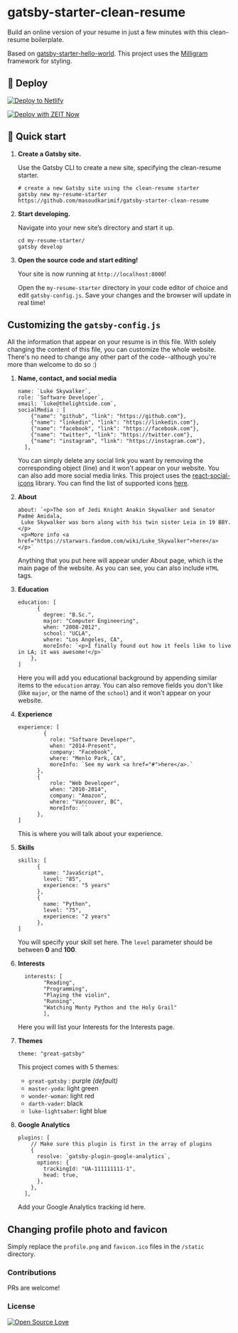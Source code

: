 # gatsby-starter-clean-resume

Build an online version of your resume in just a few minutes with this clean-resume boilerplate.


Based on [gatsby-starter-hello-world](https://github.com/gatsbyjs/gatsby-starter-hello-world). This project uses the [Milligram](https://github.com/milligram/milligram) framework for styling.


## 💫 Deploy

[![Deploy to Netlify](https://www.netlify.com/img/deploy/button.svg)](https://app.netlify.com/start/deploy?repository=https://github.com/masoudkarimif/gatsby-starter-clean-resume)

[![Deploy with ZEIT Now](https://zeit.co/button)](https://zeit.co/import/project?template=https://github.com/masoudkarimif/gatsby-starter-clean-resume)

## 🚀 Quick start

1.  **Create a Gatsby site.**

    Use the Gatsby CLI to create a new site, specifying the clean-resume starter.

    ```shell
    # create a new Gatsby site using the clean-resume starter
    gatsby new my-resume-starter https://github.com/masoudkarimif/gatsby-starter-clean-resume
    ```

1.  **Start developing.**

    Navigate into your new site’s directory and start it up.

    ```shell
    cd my-resume-starter/
    gatsby develop
    ```

1.  **Open the source code and start editing!**

    Your site is now running at `http://localhost:8000`!


    Open the `my-resume-starter` directory in your code editor of choice and edit `gatsby-config.js`. Save your changes and the browser will update in real time!

## Customizing the `gatsby-config.js`

All the information that appear on your resume is in this file. With solely changing the content of this file, you can customize the whole website. There's no need to change any other part of the code--although you're more than welcome to do so :)

1. **Name, contact, and social media**
	```shell
	name: `Luke Skywalker`,
	role: `Software Developer`,
	email: `luke@thelightside.com`,
	socialMedia : [
	    {"name": "github", "link": "https://github.com"},
	    {"name": "linkedin", "link": "https://linkedin.com"},
	    {"name": "facebook", "link": "https://facebook.com"},
	    {"name": "twitter", "link": "https://twitter.com"},
	    {"name": "instagram", "link": "https://instagram.com"},
	  ],
	```
	You can simply delete any social link you want by removing the corresponding object (line) and it won't appear on your website. You can also add more social media links. This project uses the [react-social-icons](https://www.npmjs.com/package/react-social-icons) library. You can find the list of supported icons [here](http://jaketrent.github.io/react-social-icons/).


2. **About**
	```shell
	about: `<p>The son of Jedi Knight Anakin Skywalker and Senator Padmé Amidala,
	 Luke Skywalker was born along with his twin sister Leia in 19 BBY.</p>
	 <p>More info <a href="https://starwars.fandom.com/wiki/Luke_Skywalker">here</a></p>`
	```
	Anything that you put here will appear under About page, which is the main page of the website. As you can see, you can also include `HTML` tags.


3. **Education**
	```shell
	education: [
	      {
	        degree: "B.Sc.",
	        major: "Computer Engineering",
	        when: "2008-2012",
	        school: "UCLA",
	        where: "Los Angeles, CA",
	        moreInfo: `<p>I finally found out how it feels like to live in LA; it was awesome!</p>`
	    },
	]
	```
	Here you will add you educational background by appending similar items to the `education` array. You can also remove fields you don't like (like `major`, or the name of the `school`) and it won't appear on your website.


4. **Experience**
	```shell
	experience: [
	        {
	          role: "Software Developer",
	          when: "2014-Present",
	          company: "Facebook",
	          where: "Menlo Park, CA",
	          moreInfo: `See my work <a href="#">here</a>.`
	      },
	      {
	          role: "Web Developer",
	          when: "2010-2014",
	          company: "Amazon",
	          where: "Vancouver, BC",
	          moreInfo: ``
	      },
	]
	```
	This is where you will talk about your experience.


5. **Skills**
	```shell
	skills: [
	      {
	        name: "JavaScript",
	        level: "85",
	        experience: "5 years"
	      },
	      {
	        name: "Python",
	        level: "75",
	        experience: "2 years"
	      },
	]
	```
	You will specify your skill set here. The `level` parameter should be between **0** and **100**.


6. **Interests**
	```shell
	  interests: [
		    "Reading",
		    "Programming",
		    "Playing the violin",
		    "Running",
		    "Watching Monty Python and the Holy Grail"
		    ],
	```
	Here you will list your Interests for the Interests page.


7. **Themes**
	```shell
	theme: "great-gatsby"
	```
	This project comes with 5 themes:

	- `great-gatsby` : purple _(default)_
	- `master-yoda`: light green
	- `wonder-woman`: light red
	- `darth-vader`: black
	- `luke-lightsaber`: light blue


7. **Google Analytics**
	```shell
    plugins: [
        // Make sure this plugin is first in the array of plugins
        {
          resolve: `gatsby-plugin-google-analytics`,
          options: {
            trackingId: "UA-111111111-1",
            head: true,
          },
        },
      ],
	```
	Add your Google Analytics tracking id here.


## Changing profile photo and favicon
Simply replace the `profile.png` and `favicon.ico` files in the `/static` directory.


### Contributions
PRs are welcome!


### License
[![Open Source Love](https://badges.frapsoft.com/os/mit/mit.svg?v=102)](LICENSE)
